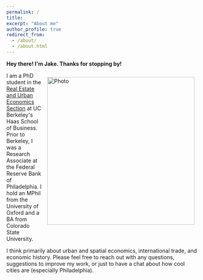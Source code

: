 ```yaml
---
permalink: /
title: 
excerpt: "About me"
author_profile: true
redirect_from: 
  - /about/
  - /about.html
---
```


**Hey there! I'm Jake. Thanks for stopping by!**

<img align="right" src="https://jacobhmoore.github.io/images/IMG_0015.jpg" alt="Photo" style="width: 385px; border-radius: 10px; padding: 12px 12px 12px 12px"/>


I am a PhD student in the [Real Estate and Urban Economics Section](https://haas.berkeley.edu/realestate/) at UC Berkeley's Haas School of Business. Prior to Berkeley, I was a Research Associate at the Federal Reserve Bank of Philadelphia. I hold an MPhil from the University of Oxford and a BA from Colorado State University.

I think primarily about urban and spatial economics, international trade, and economic history. Please feel free to reach out with any questions, suggestions to improve my work, or just to have a chat about how cool cities are (especially Philadelphia).
